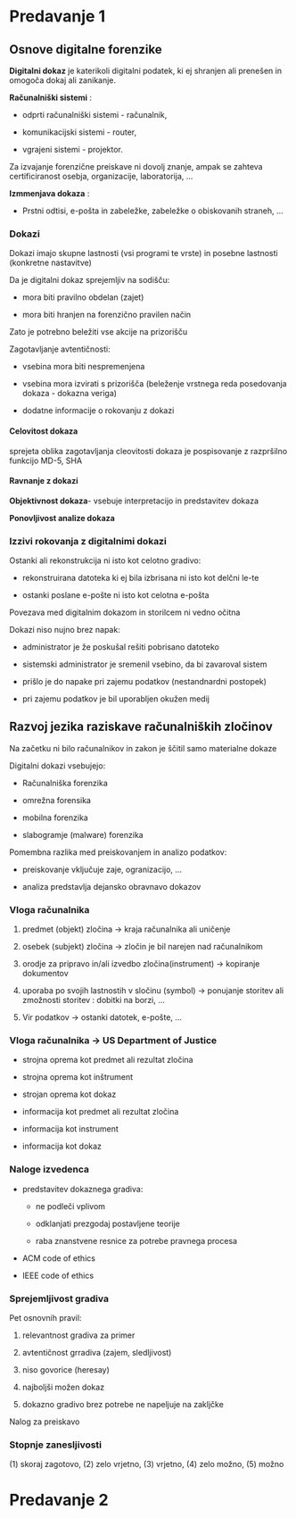 # Predavanje 1

## Osnove digitalne forenzike

**Digitalni dokaz** je katerikoli digitalni podatek, ki ej shranjen ali prenešen in omogoča dokaj ali zanikanje.

**Računalniški sistemi** : 

- odprti računalniški sistemi - računalnik,

- komunikacijski sistemi - router,

- vgrajeni sistemi - projektor.

Za izvajanje forenzične preiskave ni dovolj znanje, ampak se zahteva certificiranost osebja, organizacije, laboratorija, ...

**Izmmenjava dokaza** :

- Prstni odtisi, e-pošta in zabeležke, zabeležke o obiskovanih straneh, ...

### Dokazi

Dokazi imajo skupne lastnosti (vsi programi te vrste) in posebne lastnosti (konkretne nastavitve)

Da je digitalni dokaz sprejemljiv na sodišču:

- mora biti pravilno obdelan (zajet)

- mora biti hranjen na forenzično pravilen način

Zato je potrebno beležiti vse akcije na prizorišču

Zagotavljanje avtentičnosti:

- vsebina mora biti nespremenjena

- vsebina mora izvirati s prizorišča (beleženje vrstnega reda posedovanja dokaza - dokazna veriga)

- dodatne informacije o rokovanju z dokazi

#### Celovitost dokaza

sprejeta oblika zagotavljanja cleovitosti dokaza je pospisovanje z razpršilno funkcijo MD-5, SHA

#### Ravnanje z dokazi

**Objektivnost dokaza**- vsebuje interpretacijo in predstavitev dokaza

**Ponovljivost analize dokaza**

### Izzivi rokovanja z digitalnimi dokazi

Ostanki ali rekonstrukcija ni isto kot celotno gradivo:

- rekonstruirana datoteka ki ej bila izbrisana ni isto kot delčni le-te

- ostanki poslane e-pošte ni isto kot celotna e-pošta

Povezava med digitalnim dokazom in storilcem ni vedno očitna

Dokazi niso nujno brez napak:

- administrator je že poskušal rešiti pobrisano datoteko

- sistemski administrator je sremenil vsebino, da bi zavaroval sistem

- prišlo je do napake pri zajemu podatkov (nestandnardni postopek)

- pri zajemu podatkov je bil uporabljen okužen medij

## Razvoj jezika raziskave računalniških zločinov

Na začetku ni bilo računalnikov in zakon je ščitil samo materialne dokaze

Digitalni dokazi vsebujejo:

- Računalniška forenzika

- omrežna forensika

- mobilna forenzika

- slabogramje (malware) forenzika

Pomembna razlika med preiskovanjem in analizo podatkov:

- preiskovanje vključuje zaje, ogranizacijo, ...

- analiza predstavlja dejansko obravnavo dokazov

### Vloga računalnika

1. predmet (objekt) zločina -> kraja računalnika ali uničenje

2. osebek (subjekt) zločina -> zločin je bil narejen nad računalnikom

3. orodje za pripravo in/ali izvedbo zločina(instrument) -> kopiranje dokumentov

4. uporaba po svojih lastnostih v sločinu (symbol) -> ponujanje storitev ali zmožnosti storitev : dobitki na borzi, ...

5. Vir podatkov -> ostanki datotek, e-pošte, ...

### Vloga računalnika -> US Department of Justice

- strojna oprema kot predmet ali rezultat zločina

- strojna oprema kot inštrument

- strojan oprema kot dokaz

- informacija kot predmet ali rezultat zločina

- informacija kot instrument

- informacija kot dokaz

### Naloge izvedenca

- predstavitev dokaznega gradiva:
  
  - ne podleči vplivom
  
  - odklanjati prezgodaj postavljene teorije
  
  - raba znanstvene resnice za potrebe pravnega procesa

- ACM code of ethics

- IEEE code of ethics

### Sprejemljivost gradiva

Pet osnovnih pravil:

1. relevantnost gradiva za primer

2. avtentičnost grradiva (zajem, sledljivost)

3. niso govorice (heresay)

4. najboljši možen dokaz

5. dokazno gradivo brez potrebe ne napeljuje na zakljčke

Nalog za preiskavo

### Stopnje zanesljivosti

(1) skoraj zagotovo, (2) zelo vrjetno, (3) vrjetno, (4) zelo možno, (5) možno

# Predavanje 2
